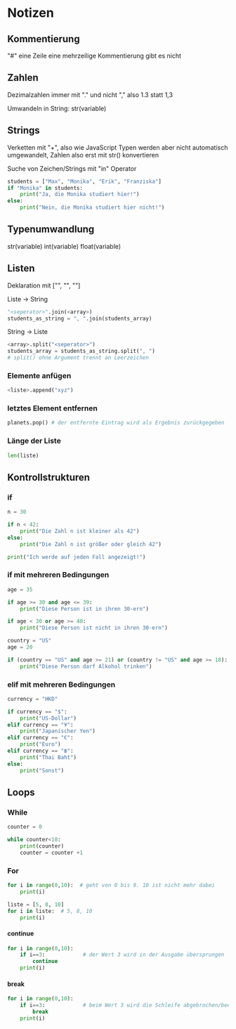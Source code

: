 # Notizen

## Kommentierung

"#" eine Zeile
eine mehrzeilige Kommentierung gibt es nicht

## Zahlen

Dezimalzahlen immer mit "." und nicht ","
also 1.3 statt 1,3

Umwandeln in String: str(variable)

## Strings

Verketten mit "+", also wie JavaScript
Typen werden aber nicht automatisch umgewandelt, Zahlen also erst mit str() konvertieren

Suche von Zeichen/Strings mit "in" Operator

```python
students = ["Max", "Monika", "Erik", "Franziska"]
if "Monika" in students:
    print("Ja, die Monika studiert hier!")
else:
    print("Nein, die Monika studiert hier nicht!")
```

## Typenumwandlung

str(variable)
int(variable)
float(variable)

## Listen

Deklaration mit ["", "", ""]

Liste -> String

```python
"<seperator>".join(<array>)
students_as_string = ", ".join(students_array)
```

String -> Liste

```python
<array>.split("<seperator>")
students_array = students_as_string.split(", ")
# split() ohne Argument trennt an Leerzeichen
```

### Elemente anfügen

```python
<liste>.append("xyz")
```

### letztes Element entfernen

```python
planets.pop() # der entfernte Eintrag wird als Ergebnis zurückgegeben
```

### Länge der Liste

```python
len(liste)
```

## Kontrollstrukturen

### if

```python
n = 30

if n < 42:
    print("Die Zahl n ist kleiner als 42")
else:
    print("Die Zahl n ist größer oder gleich 42")

print("Ich werde auf jeden Fall angezeigt!")
```

### if mit mehreren Bedingungen

```python
age = 35

if age >= 30 and age <= 39:
    print("Diese Person ist in ihren 30-ern")

if age < 30 or age >= 40:
    print("Diese Person ist nicht in ihren 30-ern")
```

```python
country = "US"
age = 20

if (country == "US" and age >= 21) or (country != "US" and age >= 18):
    print("Diese Person darf Alkohol trinken")
```

### elif mit mehreren Bedingungen

```python
currency = "HKD"

if currency == "$":
    print("US-Dollar")
elif currency == "¥":
    print("Japanischer Yen")
elif currency == "€":
    print("Euro")
elif currency == "฿":
    print("Thai Baht")
else:
    print("Sonst")  
```

## Loops

### While

```python
counter = 0

while counter<10:
    print(counter)
    counter = counter +1
```

### For

```python
for i in range(0,10):  # geht von 0 bis 9. 10 ist nicht mehr dabei
    print(i)
```

```python
liste = [5, 8, 10]
for i in liste:  # 5, 8, 10
    print(i)
```

#### continue

```python
for i in range(0,10):  
    if i==3:            # der Wert 3 wird in der Ausgabe übersprungen
        continue
    print(i)
```

#### break

```python
for i in range(0,10):  
    if i==3:            # beim Wert 3 wird die Schleife abgebrochen/beendet
        break
    print(i)
```
